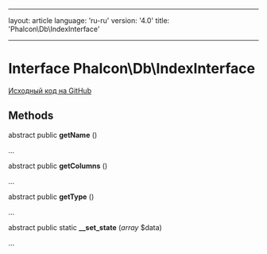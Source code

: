 * * *

layout: article language: 'ru-ru' version: '4.0' title: 'Phalcon\Db\IndexInterface'

* * *

# Interface **Phalcon\Db\IndexInterface**

<a href="https://github.com/phalcon/cphalcon/tree/v4.0.0/phalcon/db/indexinterface.zep" class="btn btn-default btn-sm">Исходный код на GitHub</a>

## Methods

abstract public **getName** ()

...

abstract public **getColumns** ()

...

abstract public **getType** ()

...

abstract public static **__set_state** (*array* $data)

...